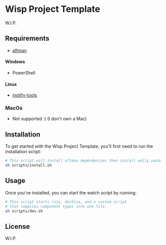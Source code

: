 # Wisp Project Template

W.I.P.

## Requirements

* [aftman](https://github.com/LPGhatguy/aftman)

#### Windows
* PowerShell

#### Linux
* [inotify-tools](https://github.com/inotify-tools/inotify-tools)

### MacOs
* Not supported :( (I don't own a Mac)

## Installation

To get started with the Wisp Project Template, you'll first need to run the installation script:

```bash
# This script will install aftman dependencies then install wally packages.
sh scripts/install.sh
```

## Usage

Once you’ve installed, you can start the watch script by running:

```bash
# This script starts rojo, darklua, and a custom script
# that compiles component types into one file.
sh scripts/dev.sh
```

## License
W.I.P.
